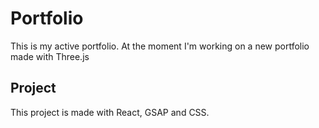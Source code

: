 # Portfolio

This is my active portfolio. At the moment I'm working on a new portfolio made with Three.js

## Project

This project is made with React, GSAP and CSS.


